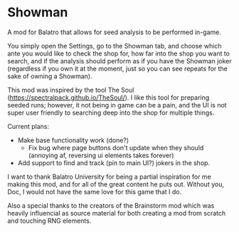 # Showman
A mod for Balatro that allows for seed analysis to be performed in-game.

You simply open the Settings, go to the Showman tab, and choose which ante you would like to check the shop for, how far into the shop you want to search, and if the analysis should perform as if you have the Showman joker (regardless if you own it at the moment, just so you can see repeats for the sake of owning a Showman).

This mod was inspired by the tool The Soul (https://spectralpack.github.io/TheSoul/). I like this tool for preparing seeded runs; however, it not being in game can be a pain, and the UI is not super user friendly to searching deep into the shop for multiple things.

Current plans:

- Make base functionality work (done?)
  - Fix bug where page buttons don't update when they should (annoying af, reversing ui elements takes forever)
- Add support to find and track (pin to main UI?) jokers in the shop.


I want to thank Balatro University for being a partial inspiration for me making this mod, and for all of the great content he puts out. Without you, Doc, I would not have the same love for this game that I do. 

Also a special thanks to the creators of the Brainstorm mod which was heavily influencial as source material for both creating a mod from scratch and touching RNG elements.
